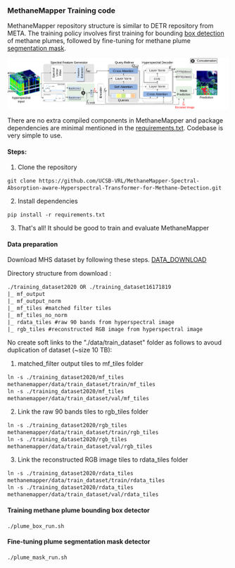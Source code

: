 ### MethaneMapper Training code
MethaneMapper repository structure is similar to DETR repository from META. The training policy involves first training for bounding [box detection](https://github.com/UCSB-VRL/MethaneMapper-Spectral-Absorption-aware-Hyperspectral-Transformer-for-Methane-Detection/blob/main/methanemapper/plume_box_run.sh) of methane plumes, followed by fine-tuning for methane plume [segmentation mask](https://github.com/UCSB-VRL/MethaneMapper-Spectral-Absorption-aware-Hyperspectral-Transformer-for-Methane-Detection/blob/main/methanemapper/plume_mask_run.sh).

<img src="../docs/architecture.png" width="700">

There are no extra compiled components in MethaneMapper and package dependencies are minimal mentioned in the [requirements.txt](https://github.com/UCSB-VRL/MethaneMapper-Spectral-Absorption-aware-Hyperspectral-Transformer-for-Methane-Detection/blob/main/requirements.txt). Codebase is very simple to use. 

#### Steps:
1.  Clone the repository
```
git clone https://github.com/UCSB-VRL/MethaneMapper-Spectral-Absorption-aware-Hyperspectral-Transformer-for-Methane-Detection.git
```
2.  Install dependencies
```
pip install -r requirements.txt
```
3.  That's all! It should be good to train and evaluate MethaneMapper

#### Data preparation
Download MHS dataset by following these steps. [DATA_DOWNLOAD](https://github.com/UCSB-VRL/MethaneMapper-Spectral-Absorption-aware-Hyperspectral-Transformer-for-Methane-Detection/tree/main/mhs_dataset)

Directory structure from download :
```
./training_dataset2020 OR ./training_dataset16171819
|_ mf_output
|_ mf_output_norm
|_ mf_tiles #matched filter tiles
|_ mf_tiles_no_norm
|_ rdata_tiles #raw 90 bands from hyperspectral image
|_ rgb_tiles #reconstructed RGB image from hyperspectral image
```
No create soft links to the "./data/train_dataset" folder as follows to avoud duplication of dataset (~size 10 TB):
1. matched_filter output tiles to mf_tiles folder
```
ln -s ./training_dataset2020/mf_tiles methanemapper/data/train_dataset/train/mf_tiles
ln -s ./training_dataset2020/mf_tiles methanemapper/data/train_dataset/val/mf_tiles
```
2. Link the raw 90 bands tiles to rgb_tiles folder
```
ln -s ./training_dataset2020/rgb_tiles methanemapper/data/train_dataset/train/rgb_tiles
ln -s ./training_dataset2020/rgb_tiles methanemapper/data/train_dataset/val/rgb_tiles
```
3. Link the reconstructed RGB image tiles to rdata_tiles folder
```
ln -s ./training_dataset2020/rdata_tiles methanemapper/data/train_dataset/train/rdata_tiles
ln -s ./training_dataset2020/rdata_tiles methanemapper/data/train_dataset/val/rdata_tiles
```

#### Training methane plume bounding box detector 
```
./plume_box_run.sh
```
#### Fine-tuning plume segmentation mask detector 
```
./plume_mask_run.sh
```
